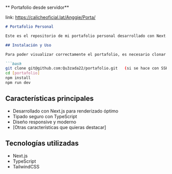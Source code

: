 ** Portafolio desde servidor**

link: https://calicheoficial.lat/Anggie/Porta/

```markdown
# Portafolio Personal

Este es el repositorio de mi portafolio personal desarrollado con Next.js y TypeScript.

## Instalación y Uso

Para poder visualizar correctamente el portafolio, es necesario clonar este repositorio y seguir los pasos de instalación:

```bash
git clone git@github.com:Qu3zada22/portafolio.git   (si se hace con SSH)
cd [portafolio]
npm install
npm run dev
```

## Características principales
- Desarrollado con Next.js para renderizado óptimo
- Tipado seguro con TypeScript
- Diseño responsive y moderno
- [Otras características que quieras destacar]

## Tecnologías utilizadas
- Next.js
- TypeScript
- TailwindCSS
```

